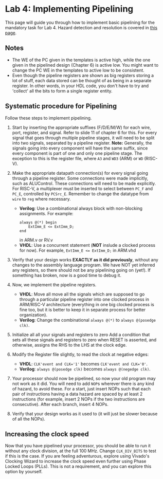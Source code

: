 # Lab 4: Implementing Pipelining

This page will guide you through how to implement basic pipelining for the mandatory task for Lab 4. Hazard detection and resolution is covered in [this page](hazards.md).

## Notes
* The WE of the PC given in the templates is active high, while the one given in the pipelined design (Chapter 6) is active low. You might want to change the PC WE in the templates to active low to be consistent.
* Even though the pipeline registers are shown as big registers storing a lot of stuff, each data stored can be thought of as being in a separate register. In other words, in your HDL code, you don't have to try and 'collect' all the bits to form a single register entity. 

## Systematic procedure for Pipelining

Follow these steps to implement pipelining. 

1. Start by inserting the appropriate suffixes (F/D/E/M/W) for each wire, port, register, and signal. Refer to slide 11 of chapter 6 for this. For every signal that goes through multiple pipeline stages, it will need to be split into two signals, separated by a pipeline register. **Note:** Generally, the signals going into every component will have the same suffix, since every component is part of one and only one pipeline stage. The exception to this is the register file, where `A3` and `WD3` (ARM) or `WD` (RISC-V). 

2. Make the appropriate datapath connection(s) for every signal going through a pipeline register. Some connections were made implicitly, such as ALUControl. These connections will need to be made explicitly. For RISC-V, a multiplexer must be inserted to select between `PC_F` and `PC_E`, controlled by `PCSrc_E`. Remember to change the datatype from `wire` to `reg` where necessary. 
	* **Verilog**: Use a combinational always block with non-blocking assignments. For example:
		```
		always @(*) begin
			ExtImm_E <= ExtImm_D;
		end
		```
		in ARM.v or RV.v
	* **VHDL**: Use a concurrent statement (**NOT** inslude a clocked process for now). For example, `ExtImm_E <= ExtImm_D;` in ARM.vhd

3. Verify that your design works **EXACTLY as it did previously**, without any changes to the assembly language program. We have NOT yet inferred any registers, so there should not be any pipelining going on (yet!). If something has broken, now is a good time to debug it. 

4. Now, we implement the pipeline registers. 
	* **VHDL**: Move all move all the signals which are supposed to go through a particular pipeline register into one clocked process in ARM/RISC-V architecture (everything in one big clocked process is fine too, but it is better to keep it in separate process for better organization).
	* **Verilog**: Change the combinational `always @(*)` to `always @(posedge clk)`.

5. Initialize all all your signals and registers to zero Add a condition that sets all these signals and registers to zero when RESET is asserted, and otherwise, assigns the RHS to the LHS at the clock edge. 

6. Modify the Register file slightly, to read the clock at negative edges:

	* **VHDL**: `CLK'event and CLK='1'` becomes `CLK'event and CLK='0'`. 
	* **Verilog**: `always @(posedge clk)` becomes `always @(negedge clk)`. 

7. Your processor should now be pipelined, so now your old program may not work as it did. You will need to add `NOP`s wherever there is any kind of hazard, to avoid these. For a start, just insert NOPs such that each pair of instructions having a data hazard are spaced by at least 2 instructions (for example, insert 2 NOPs if the two instructions are consecutive). After each branch, insert 4 NOPs.

8. Verify that your design works as it used to (it will just be slower because of all the NOPs).


## Increasing the clock speed 

Now that you have pipelined your processor, you should be able to run it without any clock division, at the full 100 MHz. Change `CLK_DIV_BITS` to test if this is the case. If you are feeling adventurous, explore using Vivado's Clocking Wizard to increase the clock speed even further using Phase Locked Loops (PLLs). This is not a requirement, and you can explore this option by yourself. 
